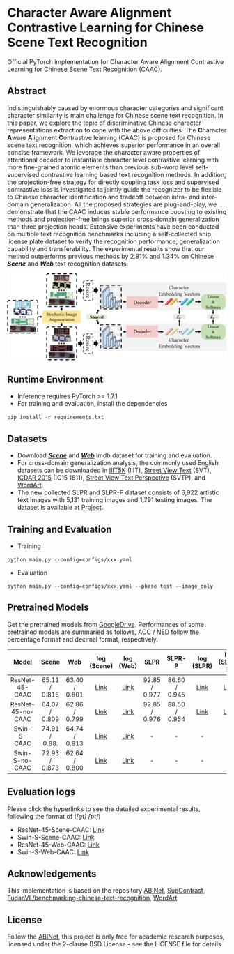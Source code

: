 # Character Aware Alignment Contrastive Learning for Chinese Scene Text Recognition

Official PyTorch implementation for Character Aware Alignment Contrastive Learning for Chinese Scene Text Recognition (CAAC).

## Abstract
Indistinguishably caused by enormous character categories and significant character similarity is main challenge for Chinese scene text recognition. In this paper, we explore the topic of discriminative Chinese character representations extraction to cope with the above difficulties. The **C**haracter **A**ware **A**lignment **C**ontrastive learning (CAAC) is proposed for Chinese scene text recognition, which achieves superior performance in an overall concise framework. We leverage the character aware properties of attentional decoder to instantiate character level contrastive learning with more fine-grained atomic elements than previous sub-word level self-supervised contrastive learning based text recognition methods. In addition, the projection-free strategy for directly coupling task loss and supervised contrastive loss is investigated to jointly guide the recognizer to be flexible to Chinese character identification and tradeoff between intra- and inter-domain generalization. All the proposed strategies are plug-and-play, we demonstrate that the CAAC induces stable performance boosting to existing methods and projection-free brings superior cross-domain generalization than three projection heads. Extensive experiments have been conducted on multiple text recognition benchmarks including a self-collected ship license plate dataset to verify the recognition performance, generalization capability and transferability. The experimental results show that our method outperforms previous methods by 2.81% and 1.34% on Chinese ***Scene*** and ***Web*** text recognition datasets.

<img src="./figures/overall_framework.png" width="1000" title="The overall pipeline of the proposed CAAC.">

## Runtime Environment

- Inference requires PyTorch >= 1.7.1
- For training and evaluation, install the dependencies
```
pip install -r requirements.txt
```

## Datasets

- Download ***[Scene](https://github.com/FudanVI/benchmarking-chinese-text-recognition)*** and ***[Web](https://github.com/FudanVI/benchmarking-chinese-text-recognition)*** lmdb dataset for training and evaluation.
- For cross-domain generalization analysis, the commonly used English datasets can be downloaded in [IIIT5K](http://cvit.iiit.ac.in/projects/SceneTextUnderstanding/IIIT5K.html) (IIIT), [Street View Text](http://www.iapr-tc11.org/mediawiki/index.php/The_Street_View_Text_Dataset) (SVT), [ICDAR 2015](https://rrc.cvc.uab.es/?ch=4) (IC15 1811), [Street View Text Perspective](https://mmocr.readthedocs.io/en/v0.6.1/datasets/recog.html#svtp) (SVTP), and [WordArt](https://github.com/xdxie/WordArt).
- The new collected SLPR and SLPR-P dataset consists of 6,922 artistic text images with 5,131 training images and 1,791 testing images. The dataset is available at [Project]().

## Training and Evaluation

- Training

```
python main.py --config=configs/xxx.yaml
```

- Evaluation

```
python main.py --config=configs/xxx.yaml --phase test --image_only
```

## Pretrained Models

Get the pretrained models from [GoogleDrive](https://drive.google.com/drive/folders/1WkxqNpBMjTUAW5M1E6OdkXw_PDFfAy6Y?usp=sharing). Performances of some pretrained models are summaried as follows, ACC / NED follow the percentage format and decimal format, respectively.

 **Model**         | **Scene**     | **Web**       | **log (Scene)** | **log (Web)** | **SLPR**      | **SLPR-P**    | **log (SLPR)** | **log (SLPR-P)** 
:-----------------:|:-------------:|:-------------:|:---------------:|:-------------:|:-------------:|:-------------:|:--------------:|:----------------:
 ResNet-45-CAAC    | 65.11 / 0.815 | 63.40 / 0.801 | [Link](./logs/training/ResNet-45-Scene-CAAC.txt)     | [Link](./logs/training/ResNet-45-Web-CAAC.txt)              | 92.85 / 0.977 | 86.60 / 0.945 | [Link](./logs/training/ResNet-45-SLPR-CAAC.txt)               | [Link](./logs/training/ResNet-45-SLPR-P-CAAC.txt)                 
 ResNet-45-no-CAAC | 64.07 / 0.809 | 62.86 / 0.799 | [Link](./logs/training/ResNet-45-Scene-no-CAAC.txt)  | [Link](./logs/training/ResNet-45-Web-no-CAAC.txt)              | 92.85 / 0.976 | 88.50 / 0.954 | [Link](./logs/training/ResNet-45-SLPR-P-no-CAAC.txt)               | [Link](./logs/training/ResNet-45-SLPR-P-no-CAAC.txt)                 
 Swin-S-CAAC       | 74.91 / 0.88. | 64.74 / 0.813 | [Link](./logs/training/Swin-S-Scene-CAAC.txt)        | [Link](./logs/training/Swin-S-Web-CAAC.txt)              |       -       |       -       |       -        |      -            
 Swin-S-no-CAAC    | 72.93 / 0.873 | 62.64 / 0.800 | [Link](./logs/training/Swin-S-Scene-no-CAAC.txt)     | [Link](./logs/training/Swin-S-Web-no-CAAC.txt)              |       -       |       -       |     -          |    -              


## Evaluation logs

Please click the hyperlinks to see the detailed experimental results, following the format of  (*[gt]* *[pt]*)

- ResNet-45-Scene-CAAC: [Link](./logs/evaluation/ResNet-45-Scene-CAAC.txt) 
- Swin-S-Scene-CAAC: [Link](./logs/evaluation/Swin-S-Scene-CAAC.txt)
- ResNet-45-Web-CAAC: [Link](./logs/evaluation/ResNet-45-Web-CAAC.txt)
- Swin-S-Web-CAAC: [Link](./logs/evaluation/Swin-S-Web-CAAC.txt)

## Acknowledgements

This implementation is based on the repository [ABINet](https://github.com/FangShancheng/ABINet), [SupContrast](https://github.com/HobbitLong/SupContrast), [FudanVI
/benchmarking-chinese-text-recognition](https://github.com/FudanVI/benchmarking-chinese-text-recognition), [WordArt](https://github.com/xdxie/WordArt).

## License
Follow the [ABINet](https://github.com/FangShancheng/ABINet), this project is only free for academic research purposes, licensed under the 2-clause BSD License - see the LICENSE file for details.
